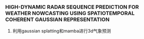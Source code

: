 ### HIGH-DYNAMIC RADAR SEQUENCE PREDICTION FOR WEATHER NOWCASTING USING SPATIOTEMPORAL COHERENT GAUSSIAN REPRESENTATION
1. 利用gaussian splatting和mamba进行3d气象预测